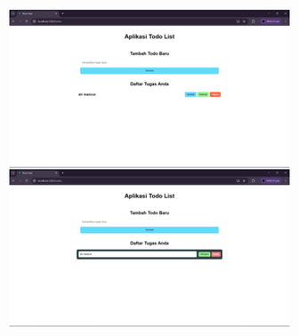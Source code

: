 ![](screenshot/tugas10/Screenshot%202025-08-29%20093627.png)
![](screenshot/tugas10/Screenshot%202025-08-29%20093633.png)